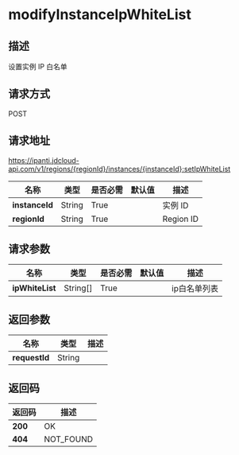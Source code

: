 # modifyInstanceIpWhiteList


## 描述
设置实例 IP 白名单

## 请求方式
POST

## 请求地址
https://ipanti.jdcloud-api.com/v1/regions/{regionId}/instances/{instanceId}:setIpWhiteList

|名称|类型|是否必需|默认值|描述|
|---|---|---|---|---|
|**instanceId**|String|True||实例 ID|
|**regionId**|String|True||Region ID|

## 请求参数
|名称|类型|是否必需|默认值|描述|
|---|---|---|---|---|
|**ipWhiteList**|String[]|True||ip白名单列表|


## 返回参数
|名称|类型|描述|
|---|---|---|
|**requestId**|String||



## 返回码
|返回码|描述|
|---|---|
|**200**|OK|
|**404**|NOT_FOUND|
